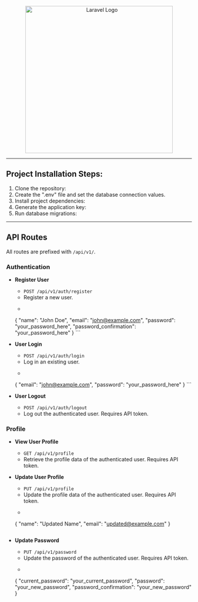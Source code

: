 <p align="center">
    <a href="https://laravel.com" target="_blank">
        <img src="https://raw.githubusercontent.com/laravel/art/master/logo-lockup/5%20SVG/2%20CMYK/1%20Full%20Color/laravel-logolockup-cmyk-red.svg" width="400" alt="Laravel Logo">
    </a>
</p>
<hr />

## Project Installation Steps:

1. Clone the repository:
2. Create the ".env" file and set the database connection values.
3. Install project dependencies:
4. Generate the application key:
5. Run database migrations:

<hr />

## API Routes

All routes are prefixed with `/api/v1/`.

### Authentication

- **Register User**
    * `POST /api/v1/auth/register`
    * Register a new user.
    * ```
    {
        "name": "John Doe",
        "email": "john@example.com",
        "password": "your_password_here",
        "password_confirmation": "your_password_here"
    }
        ```

- **User Login**
    * `POST /api/v1/auth/login`
    * Log in an existing user.
    * ```
    {
        "email": "john@example.com",
        "password": "your_password_here"
    }
        ```

- **User Logout**
    * `POST /api/v1/auth/logout`
    * Log out the authenticated user. Requires API token.

### Profile

- **View User Profile**
    * `GET /api/v1/profile`
    * Retrieve the profile data of the authenticated user. Requires API token.

- **Update User Profile**
    * `PUT /api/v1/profile`
    * Update the profile data of the authenticated user. Requires API token.
    * ```
    {
        "name": "Updated Name",
        "email": "updated@example.com"
    }
    ```

- **Update Password**
    * `PUT /api/v1/password`
    * Update the password of the authenticated user. Requires API token.
    * ```
    {
        "current_password": "your_current_password",
        "password": "your_new_password",
        "password_confirmation": "your_new_password"
    }
    ```
